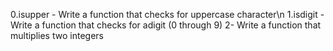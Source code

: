 0.isupper - Write a function that checks for uppercase character\n
1.isdigit - Write a function that checks for adigit (0 through 9)
2- Write a function that multiplies two integers

